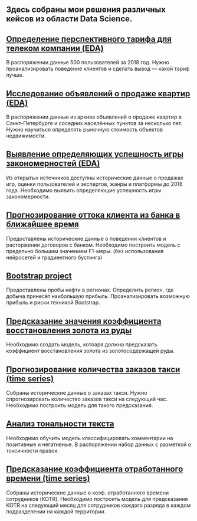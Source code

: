 ## Здесь собраны мои решения различных кейсов из области Data Science.

## [Определение перспективного тарифа для телеком компании (EDA)](https://github.com/sfhm-dev/projects-Data-Science/tree/main/Determination%20of%20a%20promising%20tariff%20for%20a%20telecom%20company)
В распоряжении данные 500 пользователей за 2018 год. Нужно проанализировать поведение клиентов и сделать вывод — какой тариф лучше.

## [Исследование объявлений о продаже квартир (EDA)](https://github.com/sfhm-dev/projects-Data-Science/tree/main/Research-of-apartments-for-sale)
В распоряжении данные из архива объявлений о продаже квартир в Санкт-Петербурге и соседних населённых пунктов за несколько лет. Нужно научиться определять рыночную стоимость объектов недвижимости.

## [Выявление определяющих успешность игры закономерностей (EDA)](https://github.com/sfhm-dev/projects-Data-Science/tree/main/identifying%20successful%20game%20patterns)
Из открытых источников доступны исторические данные о продажах игр, оценки пользователей и экспертов, жанры и платформы до 2016 года. Необходимо выявить определяющие успешность игры закономерности.

## [Прогнозирование оттока клиента из банка в ближайшее время](https://github.com/sfhm-dev/projects-Data-Science/tree/main/up-down_sampling)
Предоставлены исторические данные о поведении клиентов и расторжении договоров с банком. Необходимо построить модель с предельно большим значением F1-меры. (без использования нейросетей и градиентного бустинга)

## [Bootstrap project](https://github.com/sfhm-dev/projects-Data-Science/tree/main/Bootstrap_project)
Предоставлены пробы нефти в регионах. Определить регион, где добыча принесёт наибольшую прибыль. Проанализировать возможную прибыль и риски техникой Bootstrap.

## [Предсказание значения коэффициента восстановления золота из руды](https://github.com/sfhm-dev/projects-Data-Science/tree/main/prediction%20of%20the%20value%20of%20the%20recovery%20rate%20of%20gold)
Необходимо создать модель, котоаря должна предсказать коэффициент восстановления золота из золотосодержащей руды.

## [Прогнозирование количества заказов такси (time series)](https://github.com/sfhm-dev/projects-Data-Science/tree/main/time%20series%20prediction)
Собраны исторические данные о заказах такси. Нужно спрогнозировать количество заказов такси на следующий час. Необходимо построить модель для такого предсказания.

## [Анализ тональности текста](https://github.com/sfhm-dev/projects-Data-Science/tree/main/Sentiment%20analysis%20of%20text)
Необходимо обучить модель классифицировать комментарии на позитивные и негативные. В распоряжении набор данных с разметкой о токсичности правок.

## [Предсказание коэффициента отработанного времени (time series)](https://github.com/sfhm-dev/projects-Data-Science/tree/main/time%20series%20KOTR)
Собраны исторические данные о коэф. отработанного времени сотрудников (KOTR). Необходимо построить модель для предсказания KOTR на следующий месяц для сотрудников каждого разряда в каждом подразделении на каждой территории.


